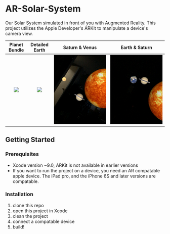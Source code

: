 # AR-Solar-System
Our Solar System simulated in front of you with Augmented Reality. This project utilizes the Apple Developer's ARKit to manipulate a device's camera view.

Planet Bundle |  Detailed Earth | Saturn & Venus | Earth & Saturn
:----------:|:-------:|:-------:|:-------:
![](demo/bunch-of-planets.png) | ![](demo/earth-light.png) | ![](demo/saturn-venus-dark.png) | ![](demo/earth-saturn-dark.png)

## Getting Started
### Prerequisites
- Xcode version ~9.0, ARKit is not available in earlier versions
- If you want to run the project on a device, you need an AR compatable apple device. The iPad pro, and the iPhone 6S and later versions are compatable. 
### Installation
1. clone this repo
2. open this project in Xcode
3. clean the project
4. connect a compatable device
5. build!
